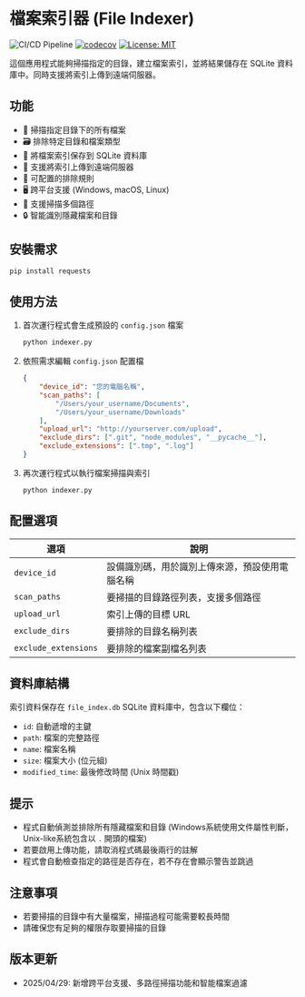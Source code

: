 # 檔案索引器 (File Indexer)

![CI/CD Pipeline](https://github.com/haunchen/file_indexer/actions/workflows/ci-cd.yml/badge.svg)
[![codecov](https://codecov.io/gh/haunchen/file_indexer/branch/main/graph/badge.svg)](https://codecov.io/gh/haunchen/file_indexer)
[![License: MIT](https://img.shields.io/badge/License-MIT-yellow.svg)](https://opensource.org/licenses/MIT)

這個應用程式能夠掃描指定的目錄，建立檔案索引，並將結果儲存在 SQLite 資料庫中。同時支援將索引上傳到遠端伺服器。

## 功能

- 📂 掃描指定目錄下的所有檔案
- 🗃️ 排除特定目錄和檔案類型
- 💾 將檔案索引保存到 SQLite 資料庫
- 🔄 支援將索引上傳到遠端伺服器
- 🔧 可配置的排除規則
- 🖥️ 跨平台支援 (Windows, macOS, Linux)
- 📁 支援掃描多個路徑
- 🔒 智能識別隱藏檔案和目錄

## 安裝需求

```bash
pip install requests
```

## 使用方法

1. 首次運行程式會生成預設的 `config.json` 檔案
   ```bash
   python indexer.py
   ```

2. 依照需求編輯 `config.json` 配置檔
   ```json
   {
       "device_id": "您的電腦名稱",
       "scan_paths": [
           "/Users/your_username/Documents",
           "/Users/your_username/Downloads"
       ],
       "upload_url": "http://yourserver.com/upload",
       "exclude_dirs": [".git", "node_modules", "__pycache__"],
       "exclude_extensions": [".tmp", ".log"]
   }
   ```

3. 再次運行程式以執行檔案掃描與索引
   ```bash
   python indexer.py
   ```

## 配置選項

| 選項 | 說明 |
|------|------|
| `device_id` | 設備識別碼，用於識別上傳來源，預設使用電腦名稱 |
| `scan_paths` | 要掃描的目錄路徑列表，支援多個路徑 |
| `upload_url` | 索引上傳的目標 URL |
| `exclude_dirs` | 要排除的目錄名稱列表 |
| `exclude_extensions` | 要排除的檔案副檔名列表 |

## 資料庫結構

索引資料保存在 `file_index.db` SQLite 資料庫中，包含以下欄位：

- `id`: 自動遞增的主鍵
- `path`: 檔案的完整路徑
- `name`: 檔案名稱
- `size`: 檔案大小 (位元組)
- `modified_time`: 最後修改時間 (Unix 時間戳)

## 提示

- 程式自動偵測並排除所有隱藏檔案和目錄 (Windows系統使用文件屬性判斷，Unix-like系統包含以 `.` 開頭的檔案)
- 若要啟用上傳功能，請取消程式碼最後兩行的註解
- 程式會自動檢查指定的路徑是否存在，若不存在會顯示警告並跳過

## 注意事項

- 若要掃描的目錄中有大量檔案，掃描過程可能需要較長時間
- 請確保您有足夠的權限存取要掃描的目錄

## 版本更新

- 2025/04/29: 新增跨平台支援、多路徑掃描功能和智能檔案過濾